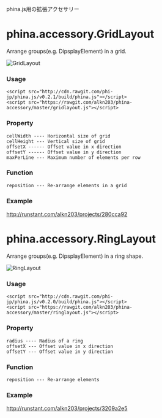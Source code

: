 phina.js用の拡張アクセサリー

# phina.accessory.GridLayout
Arrange groups(e.g. DipsplayElement) in a grid.

![GridLayout](https://rawgit.com/alkn203/phina-accessory/master/images/gridlayout.gif)

### Usage

```
<script src="http://cdn.rawgit.com/phi-jp/phina.js/v0.2.1/build/phina.js"></script>
<script src="https://rawgit.com/alkn203/phina-accessory/master/gridlayout.js"></script>
```

### Property

```
cellWidth ---- Horizontal size of grid
cellHeight --- Vertical size of grid
offsetX ------ Offset value in x direction
offsetY ------ Offset value in y direction
maxPerLine --- Maximum number of elements per row
```

### Function

```
reposition --- Re-arrange elements in a grid
```
### Example
http://runstant.com/alkn203/projects/280cca92

# phina.accessory.RingLayout
Arrange groups(e.g. DipsplayElement) in a ring shape.

![RingLayout](https://rawgit.com/alkn203/phina-accessory/master/images/ringlayout.gif)

### Usage

```
<script src="http://cdn.rawgit.com/phi-jp/phina.js/v0.2.0/build/phina.js"></script>
<script src="https://rawgit.com/alkn203/phina-accessory/master/ringlayout.js"></script>
```

### Property

```
radius ---- Radius of a ring
offsetX --- Offset value in x direction
offsetY --- Offset value in y direction
```

### Function

```
reposition --- Re-arrange elements 
```

### Example

http://runstant.com/alkn203/projects/3209a2e5
